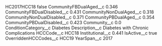 <?xml version="1.0" encoding="UTF-8"?>
<CustomMetadata xmlns="http://soap.sforce.com/2006/04/metadata" xmlns:xsi="http://www.w3.org/2001/XMLSchema-instance" xmlns:xsd="http://www.w3.org/2001/XMLSchema">
    <label>HC2017HCC18</label>
    <protected>false</protected>
    <values>
        <field>CommunityFBDualAged__c</field>
        <value xsi:type="xsd:double">0.346</value>
    </values>
    <values>
        <field>CommunityFBDualDisabled__c</field>
        <value xsi:type="xsd:double">0.431</value>
    </values>
    <values>
        <field>CommunityNonDualAged__c</field>
        <value xsi:type="xsd:double">0.318</value>
    </values>
    <values>
        <field>CommunityNonDualDisabled__c</field>
        <value xsi:type="xsd:double">0.371</value>
    </values>
    <values>
        <field>CommunityPBDualAged__c</field>
        <value xsi:type="xsd:double">0.354</value>
    </values>
    <values>
        <field>CommunityPBDualDisabled__c</field>
        <value xsi:type="xsd:double">0.423</value>
    </values>
    <values>
        <field>Community__c</field>
        <value xsi:type="xsd:double">0.0</value>
    </values>
    <values>
        <field>ConditionCategory__c</field>
        <value xsi:type="xsd:string">Diabetes</value>
    </values>
    <values>
        <field>Description__c</field>
        <value xsi:type="xsd:string">Diabetes with Chronic Complications</value>
    </values>
    <values>
        <field>HCCCode__c</field>
        <value xsi:type="xsd:string">HCC18</value>
    </values>
    <values>
        <field>Institutional__c</field>
        <value xsi:type="xsd:double">0.441</value>
    </values>
    <values>
        <field>IsActive__c</field>
        <value xsi:type="xsd:boolean">true</value>
    </values>
    <values>
        <field>OverriddenHCCCodes__c</field>
        <value xsi:type="xsd:string">HCC19</value>
    </values>
    <values>
        <field>YearSpan__c</field>
        <value xsi:type="xsd:string">2017</value>
    </values>
</CustomMetadata>
